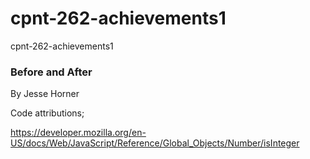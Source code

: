 # cpnt-262-achievements1
cpnt-262-achievements1

### Before and After
By Jesse Horner

Code attributions;

https://developer.mozilla.org/en-US/docs/Web/JavaScript/Reference/Global_Objects/Number/isInteger